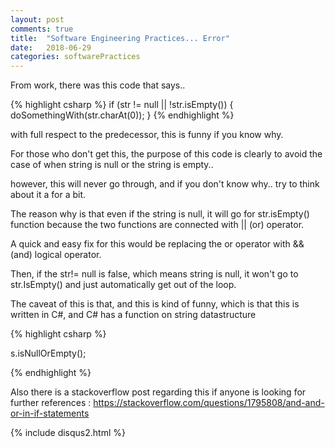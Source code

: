 ```yaml
---
layout: post
comments: true
title:  "Software Engineering Practices... Error"
date:   2018-06-29
categories: softwarePractices
---
```


From work, there was this code that says..

{% highlight csharp %}
if (str != null || !str.isEmpty()) {
  doSomethingWith(str.charAt(0));
}
{% endhighlight %}

with full respect to the predecessor, this is funny if you know why.

For those who don't get this, the purpose of this code  is clearly to avoid the case of 
when string is null or the string is empty.. 

however, this will never go through, and if you don't know why.. 
try to think about it a for a bit.

The reason why is that even if the string is null, it will go for str.isEmpty()
function because the two functions are connected with || (or)  operator.

A quick and easy fix for this would be replacing the or operator 
with && (and) logical operator. 

Then, if the str!= null is false, which means string is null,
it won't go to str.IsEmpty() and just automatically get out of the loop.

The caveat of this is that,
and this is kind of funny, 
which is that this is written in C#,
and C# has a function on string datastructure

{% highlight csharp %}

s.isNullOrEmpty();

{% endhighlight %}

Also there is a stackoverflow post regarding this if anyone 
is looking for further references : 
https://stackoverflow.com/questions/1795808/and-and-or-in-if-statements


{% include disqus2.html %}